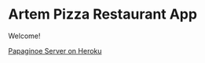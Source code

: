 # Artem Pizza Restaurant App

Welcome!

[Papaginoe Server on Heroku](https://papaginos-server.herokuapp.com/v1/api-docs/)
